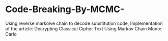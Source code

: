 # Code-Breaking-By-MCMC-
Using reverse markolve chain to decode substitution code, Implementation of the article: Decrypting Classical Cipher Text Using Markov Chain Monte Carlo
